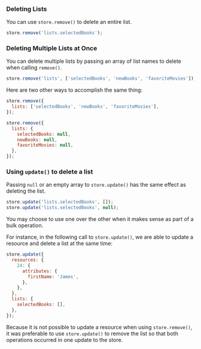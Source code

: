 ### Deleting Lists

You can use `store.remove()` to delete an entire list.

```js
store.remove('lists.selectedBooks');
```

### Deleting Multiple Lists at Once

You can delete multiple lists by passing an array of list names to delete when calling `remove()`.

```js
store.remove('lists', ['selectedBooks', 'newBooks', 'favoriteMovies']);
```

Here are two other ways to accomplish the same thing:

```js
store.remove({
  lists: ['selectedBooks', 'newBooks', 'favoriteMovies'],
});

store.remove({
  lists: {
    selectedBooks: null,
    newBooks: null,
    favoriteMovies: null,
  },
});
```

### Using `update()` to delete a list

Passing `null` or an empty array to `store.update()` has the same effect as deleting
the list.

```js
store.update('lists.selectedBooks', []);
store.update('lists.selectedBooks', null);
```

You may choose to use one over the other when it makes sense as part of a bulk operation.

For instance, in the following call to `store.update()`, we are able to update a resource
and delete a list at the same time:

```js
store.update({
  resources: {
    24: {
      attributes: {
        firstName: 'James',
      },
    },
  },
  lists: {
    selectedBooks: [],
  },
});
```

Because it is not possible to update a resource when using `store.remove()`, it was preferable
to use `store.update()` to remove the list so that both operations occurred in one update to the
store.

